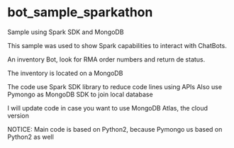 # bot_sample_sparkathon
Sample using Spark SDK and MongoDB 

This sample was used to show Spark capabilities to interact with ChatBots.

An inventory Bot, look for RMA order numbers and return de status.

The inventory is located on a MongoDB

The code use Spark SDK library to reduce code lines using APIs
Also use Pymongo as MongoDB SDK to join local database

I will update code in case you want to use MongoDB Atlas, the cloud version

NOTICE: Main code is based on Python2, because Pymongo us based on Python2 as well
